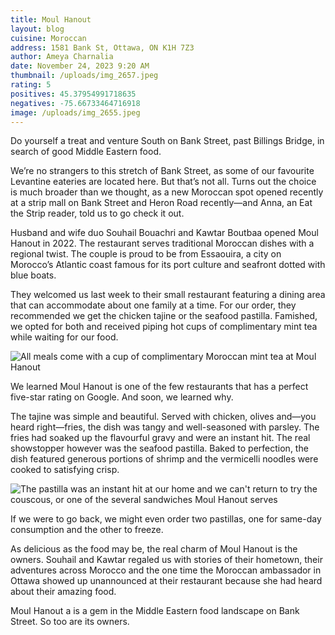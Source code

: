 ```yaml
---
title: Moul Hanout
layout: blog
cuisine: Moroccan
address: 1581 Bank St, Ottawa, ON K1H 7Z3
author: Ameya Charnalia
date: November 24, 2023 9:20 AM
thumbnail: /uploads/img_2657.jpeg
rating: 5
positives: 45.37954991718635
negatives: -75.66733464716918
image: /uploads/img_2655.jpeg
---
```

Do yourself a treat and venture South on Bank Street, past Billings Bridge, in search of good Middle Eastern food. 

We’re no strangers to this stretch of Bank Street, as some of our favourite Levantine eateries are located here. But that’s not all. Turns out the choice is much broader than we thought, as a new Moroccan spot opened recently at a strip mall on Bank Street and Heron Road recently—and Anna, an Eat the Strip reader, told us to go check it out.

Husband and wife duo Souhail Bouachri and Kawtar Boutbaa opened Moul Hanout in 2022. The restaurant serves traditional Moroccan dishes with a regional twist. The couple is proud to be from Essaouira, a city on Morocco’s Atlantic coast famous for its port culture and seafront dotted with blue boats.

They welcomed us last week to their small restaurant featuring a dining area that can accommodate about one family at a time. For our order, they recommended we get the chicken tajine or the seafood pastilla. Famished, we opted for both and received piping hot cups of complimentary mint tea while waiting for our food. 

![All meals come with a cup of complimentary Moroccan mint tea at Moul Hanout](/uploads/img_2650.jpeg "Moul Hanout mint tea")

We learned Moul Hanout is one of the few restaurants that has a perfect five-star rating on Google. And soon, we learned why.

The tajine was simple and beautiful. Served with chicken, olives and—you heard right—fries, the dish was tangy and well-seasoned with parsley. The fries had soaked up the flavourful gravy and were an instant hit. The real showstopper however was the seafood pastilla. Baked to perfection, the dish featured generous portions of shrimp and the vermicelli noodles were cooked to satisfying crisp.

![The pastilla was an instant hit at our home and we can't return to try the couscous, or one of the several sandwiches Moul Hanout serves](/uploads/img_2657.jpeg "Moul Hanout pastilla")

If we were to go back, we might even order two pastillas, one for same-day consumption and the other to freeze.

As delicious as the food may be, the real charm of Moul Hanout is the owners. Souhail and Kawtar regaled us with stories of their hometown, their adventures across Morocco and the one time the Moroccan ambassador in Ottawa showed up unannounced at their restaurant because she had heard about their amazing food.

Moul Hanout a is a gem in the Middle Eastern food landscape on Bank Street. So too are its owners.